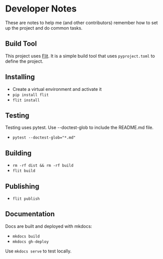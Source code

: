 # Developer Notes

These are notes to help me (and other contributors) remember how to set up the project and do common tasks.

## Build Tool

This project uses [Flit](https://flit.readthedocs.io/en/latest/).  It is a simple build tool that uses `pyproject.toml` to define the project.

## Installing

- Create a virtual environment and activate it
- `pip install flit`
- `flit install`

## Testing

Testing uses pytest. Use --doctest-glob to include the README.md file.

- `pytest --doctest-glob="*.md"`

## Building

- `rm -rf dist && rm -rf build`
- `flit build`

## Publishing

- `flit publish`

## Documentation

Docs are built and deployed with mkdocs:

- `mkdocs build`
- `mkdocs gh-deploy`

Use `mkdocs serve` to test locally.
